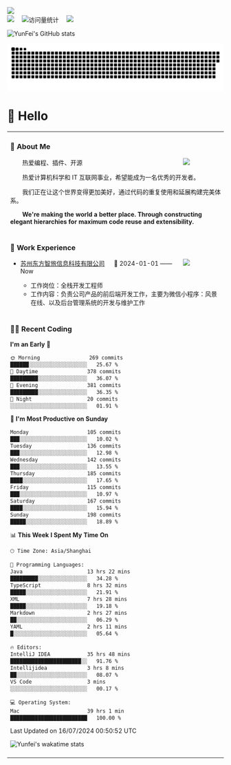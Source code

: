   <!-- dynamic typing effect 动态打字效果 -->
  <div>
    <a href="http://yunfei.plus">
      <img src="https://readme-typing-svg.demolab.com?font=Fira+Code&pause=1000&width=435&lines=console.log(%22Hello%2C%20World%22);祝您今天愉快!&center=true&size=27" />
    </a>
  </div>

  <div>
    <a href="http://yunfei.plus/"><img src="https://img.shields.io/badge/Website-博客-8c36db" /></a>&emsp;
    <!-- visitor -->
    <img src="https://komarev.com/ghpvc/?username=yunfeidog&label=Views&color=orange&style=flat" alt="访问量统计" />&emsp;
    <!-- wakatime -->    
    <a href="https://wakatime.com/@yunfeidog"><img src="https://wakatime.com/badge/user/42d0678c-368b-448b-9a77-5d21c5b55352.svg" /></a>
  </div>

![YunFei's GitHub stats](https://github-readme-stats.vercel.app/api?username=yunfeidog)

![snake](./dist/github-contribution-grid-snake.svg)

#  🙋 Hello

<table>


<tr><td>

### 🤺 About Me

<img align="right" width="88" src="https://cdn.jsdelivr.net/gh/yunfeidog/yunfeidog/assets/images/jobs.png" />

<p>&emsp;&emsp;热爱编程、插件、开源</p>
<p>&emsp;&emsp;热爱计算机科学和 IT 互联网事业，希望能成为一名优秀的开发者。</p>
<p>&emsp;&emsp;我们正在让这个世界变得更加美好，通过代码的重复使用和延展构建完美体系。</p>
<p>&emsp;&emsp;<strong>We're making the world a better place. Through constructing elegant hierarchies for maximum code reuse and extensibility.</strong></p>

</td></tr> 

<tr><td>

### 🏢 Work Experience

<img align="right" width="88" src="https://cdn.jsdelivr.net/gh/yunfeidog/yunfeidog/assets/images/yuanze.png" />

- [苏州东方智旅信息科技有限公司](http://www.leyoobao.com/) &emsp; 📌 2024-01-01 —— Now

    - 工作岗位：全栈开发工程师
    - 工作内容：负责公司产品的前后端开发工作，主要为微信小程序：风景在线、以及后台管理系统的开发与维护工作


</td></tr>

<tr><td>

### 👩‍💻 Recent Coding
<!--START_SECTION:waka-->
**I'm an Early 🐤** 

```text
🌞 Morning                269 commits         ██████░░░░░░░░░░░░░░░░░░░   25.67 % 
🌆 Daytime                378 commits         █████████░░░░░░░░░░░░░░░░   36.07 % 
🌃 Evening                381 commits         █████████░░░░░░░░░░░░░░░░   36.35 % 
🌙 Night                  20 commits          ░░░░░░░░░░░░░░░░░░░░░░░░░   01.91 % 
```
📅 **I'm Most Productive on Sunday** 

```text
Monday                   105 commits         ███░░░░░░░░░░░░░░░░░░░░░░   10.02 % 
Tuesday                  136 commits         ███░░░░░░░░░░░░░░░░░░░░░░   12.98 % 
Wednesday                142 commits         ███░░░░░░░░░░░░░░░░░░░░░░   13.55 % 
Thursday                 185 commits         ████░░░░░░░░░░░░░░░░░░░░░   17.65 % 
Friday                   115 commits         ███░░░░░░░░░░░░░░░░░░░░░░   10.97 % 
Saturday                 167 commits         ████░░░░░░░░░░░░░░░░░░░░░   15.94 % 
Sunday                   198 commits         █████░░░░░░░░░░░░░░░░░░░░   18.89 % 
```


📊 **This Week I Spent My Time On** 

```text
🕑︎ Time Zone: Asia/Shanghai

💬 Programming Languages: 
Java                     13 hrs 22 mins      █████████░░░░░░░░░░░░░░░░   34.28 % 
TypeScript               8 hrs 32 mins       █████░░░░░░░░░░░░░░░░░░░░   21.91 % 
XML                      7 hrs 28 mins       █████░░░░░░░░░░░░░░░░░░░░   19.18 % 
Markdown                 2 hrs 27 mins       ██░░░░░░░░░░░░░░░░░░░░░░░   06.29 % 
YAML                     2 hrs 11 mins       █░░░░░░░░░░░░░░░░░░░░░░░░   05.64 % 

🔥 Editors: 
IntelliJ IDEA            35 hrs 48 mins      ███████████████████████░░   91.76 % 
Intellijidea             3 hrs 8 mins        ██░░░░░░░░░░░░░░░░░░░░░░░   08.07 % 
VS Code                  3 mins              ░░░░░░░░░░░░░░░░░░░░░░░░░   00.17 % 

💻 Operating System: 
Mac                      39 hrs 1 min        █████████████████████████   100.00 % 
```


 Last Updated on 16/07/2024 00:50:52 UTC
<!--END_SECTION:waka-->

![Yunfei's wakatime stats](https://github-readme-stats.vercel.app/api/wakatime?username=yunfeidog)

</td></tr>




<tr><td>

